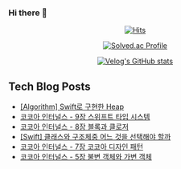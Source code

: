 ### Hi there 👋

<!--
**loinsir/loinsir** is a ✨ _special_ ✨ repository because its `README.md` (this file) appears on your GitHub profile.

Here are some ideas to get you started:

- 🔭 I’m currently working on ...
- 🌱 I’m currently learning ...
- 👯 I’m looking to collaborate on ...
- 🤔 I’m looking for help with ...
- 💬 Ask me about ...
- 📫 How to reach me: ...
- 😄 Pronouns: ...
- ⚡ Fun fact: ...
-->
<div align=center>
  
[![Hits](https://hits.seeyoufarm.com/api/count/incr/badge.svg?url=https%3A%2F%2Fgithub.com%2Floinsir&count_bg=%2309EDEB&title_bg=%23555555&icon=&icon_color=%23E7E7E7&title=hits&edge_flat=false)](https://hits.seeyoufarm.com)
  
  
[![Solved.ac Profile](http://mazassumnida.wtf/api/v2/generate_badge?boj=a9327370)](https://solved.ac/a9327370/)
  
[![Velog's GitHub stats](https://velog-readme-stats.vercel.app/api?name=loinsir)](https://velog.io/@loinsir)
</div>


## Tech Blog Posts
* [[Algorithm] Swift로 구현한 Heap](https://glassgow.tistory.com/28)
* [코코아 인터널스 - 9장 스위프트 타입 시스템](https://glassgow.tistory.com/27)
* [코코아 인터널스 - 8장 블록과 클로저](https://glassgow.tistory.com/26)
* [[Swift] 클래스와 구조체중 어느 것을 선택해야 할까](https://glassgow.tistory.com/25)
* [코코아 인터널스 - 7장 코코아 디자인 패턴](https://glassgow.tistory.com/24)
* [코코아 인터널스 - 5장 불변 객체와 가변 객체](https://glassgow.tistory.com/23)